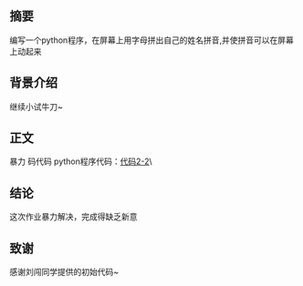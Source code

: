 ## 摘要  
编写一个python程序，在屏幕上用字母拼出自己的姓名拼音,并使拼音可以在屏幕上动起来
## 背景介绍
继续小试牛刀~
## 正文
暴力 码代码
python程序代码：[代码2-2](http://localhost:8888/notebooks/Untitled1.ipynb?kernel_name=python3)\
## 结论
这次作业暴力解决，完成得缺乏新意
## 致谢
感谢刘闯同学提供的初始代码~
